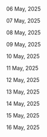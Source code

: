 06 May, 2025

07 May, 2025

08 May, 2025

09 May, 2025

10 May, 2025

11 May, 2025

12 May, 2025

13 May, 2025

14 May, 2025

15 May, 2025

16 May, 2025